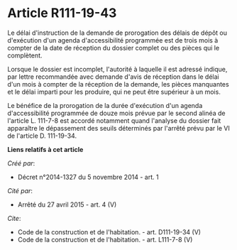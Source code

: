# Article R111-19-43

Le délai d'instruction de la demande de prorogation des délais de dépôt ou d'exécution d'un agenda d'accessibilité programmée
est de trois mois à compter de la date de réception du dossier complet ou des pièces qui le complètent. 

Lorsque le dossier est incomplet, l'autorité à laquelle il est adressé indique, par lettre recommandée avec demande d'avis de
réception dans le délai d'un mois à compter de la réception de la demande, les pièces manquantes et le délai imparti pour les
produire, qui ne peut être supérieur à un mois. 

Le bénéfice de la prorogation de la durée d'exécution d'un agenda d'accessibilité programmée de douze mois prévue par le
second alinéa de l'article L. 111-7-8 est accordé notamment quand l'analyse du dossier fait apparaître le dépassement des
seuils déterminés par l'arrêté prévu par le VI de l'article D. 111-19-34.

**Liens relatifs à cet article**

_Créé par_:

  - Décret n°2014-1327 du 5 novembre 2014 - art. 1

_Cité par_:

  - Arrêté du 27 avril 2015 - art. 4 (V)

_Cite_:

  - Code de la construction et de l'habitation. - art. D111-19-34 (V)
  - Code de la construction et de l'habitation. - art. L111-7-8 (V)
